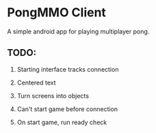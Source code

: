 # PongMMO Client

A simple android app for playing multiplayer pong.

## TODO:

1. Starting interface tracks connection

2. Centered text

3. Turn screens into objects

4. Can't start game before connection

5. On start game, run ready check